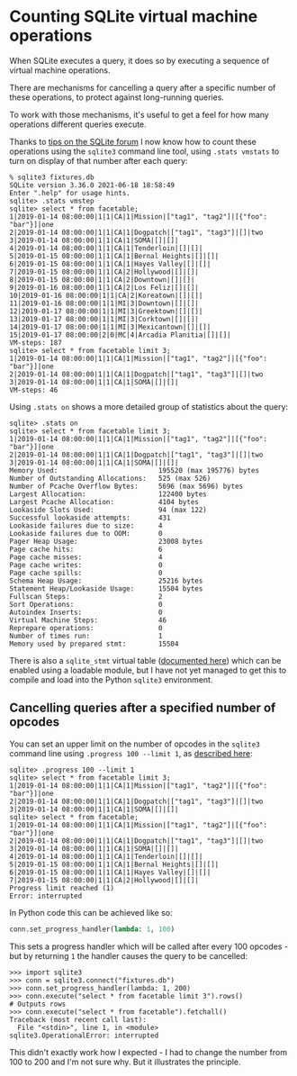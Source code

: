# Counting SQLite virtual machine operations

When SQLite executes a query, it does so by executing a sequence of virtual machine operations.

There are mechanisms for cancelling a query after a specific number of these operations, to protect against long-running queries.

To work with those mechanisms, it's useful to get a feel for how many operations different queries execute.

Thanks to [tips on the SQLite forum](https://sqlite.org/forum/forumpost/dfb178d58c185ee4) I now know how to count these operations using the `sqlite3` command line tool, using `.stats vmstats` to turn on display of that number after each query:

```
% sqlite3 fixtures.db 
SQLite version 3.36.0 2021-06-18 18:58:49
Enter ".help" for usage hints.
sqlite> .stats vmstep
sqlite> select * from facetable;
1|2019-01-14 08:00:00|1|1|CA|1|Mission|["tag1", "tag2"]|[{"foo": "bar"}]|one
2|2019-01-14 08:00:00|1|1|CA|1|Dogpatch|["tag1", "tag3"]|[]|two
3|2019-01-14 08:00:00|1|1|CA|1|SOMA|[]|[]|
4|2019-01-14 08:00:00|1|1|CA|1|Tenderloin|[]|[]|
5|2019-01-15 08:00:00|1|1|CA|1|Bernal Heights|[]|[]|
6|2019-01-15 08:00:00|1|1|CA|1|Hayes Valley|[]|[]|
7|2019-01-15 08:00:00|1|1|CA|2|Hollywood|[]|[]|
8|2019-01-15 08:00:00|1|1|CA|2|Downtown|[]|[]|
9|2019-01-16 08:00:00|1|1|CA|2|Los Feliz|[]|[]|
10|2019-01-16 08:00:00|1|1|CA|2|Koreatown|[]|[]|
11|2019-01-16 08:00:00|1|1|MI|3|Downtown|[]|[]|
12|2019-01-17 08:00:00|1|1|MI|3|Greektown|[]|[]|
13|2019-01-17 08:00:00|1|1|MI|3|Corktown|[]|[]|
14|2019-01-17 08:00:00|1|1|MI|3|Mexicantown|[]|[]|
15|2019-01-17 08:00:00|2|0|MC|4|Arcadia Planitia|[]|[]|
VM-steps: 187
sqlite> select * from facetable limit 3;
1|2019-01-14 08:00:00|1|1|CA|1|Mission|["tag1", "tag2"]|[{"foo": "bar"}]|one
2|2019-01-14 08:00:00|1|1|CA|1|Dogpatch|["tag1", "tag3"]|[]|two
3|2019-01-14 08:00:00|1|1|CA|1|SOMA|[]|[]|
VM-steps: 46
```
Using `.stats on` shows a more detailed group of statistics about the query:
```
sqlite> .stats on
sqlite> select * from facetable limit 3;
1|2019-01-14 08:00:00|1|1|CA|1|Mission|["tag1", "tag2"]|[{"foo": "bar"}]|one
2|2019-01-14 08:00:00|1|1|CA|1|Dogpatch|["tag1", "tag3"]|[]|two
3|2019-01-14 08:00:00|1|1|CA|1|SOMA|[]|[]|
Memory Used:                         195520 (max 195776) bytes
Number of Outstanding Allocations:   525 (max 526)
Number of Pcache Overflow Bytes:     5696 (max 5696) bytes
Largest Allocation:                  122400 bytes
Largest Pcache Allocation:           4104 bytes
Lookaside Slots Used:                94 (max 122)
Successful lookaside attempts:       431
Lookaside failures due to size:      4
Lookaside failures due to OOM:       0
Pager Heap Usage:                    23008 bytes
Page cache hits:                     6
Page cache misses:                   4
Page cache writes:                   0
Page cache spills:                   0
Schema Heap Usage:                   25216 bytes
Statement Heap/Lookaside Usage:      15504 bytes
Fullscan Steps:                      2
Sort Operations:                     0
Autoindex Inserts:                   0
Virtual Machine Steps:               46
Reprepare operations:                0
Number of times run:                 1
Memory used by prepared stmt:        15504
```
There is also a `sqlite_stmt` virtual table ([documented here](https://sqlite.org/stmt.html)) which can be enabled using a loadable module, but I have not yet managed to get this to compile and load into the Python `sqlite3` environment.

## Cancelling queries after a specified number of opcodes

You can set an upper limit on the number of opcodes in the `sqlite3` command line using `.progress 100 --limit 1`, as [described here](https://sqlite.org/forum/forumpost/4a669c7b50f9a64c):

```
sqlite> .progress 100 --limit 1
sqlite> select * from facetable limit 3;
1|2019-01-14 08:00:00|1|1|CA|1|Mission|["tag1", "tag2"]|[{"foo": "bar"}]|one
2|2019-01-14 08:00:00|1|1|CA|1|Dogpatch|["tag1", "tag3"]|[]|two
3|2019-01-14 08:00:00|1|1|CA|1|SOMA|[]|[]|
sqlite> select * from facetable;
1|2019-01-14 08:00:00|1|1|CA|1|Mission|["tag1", "tag2"]|[{"foo": "bar"}]|one
2|2019-01-14 08:00:00|1|1|CA|1|Dogpatch|["tag1", "tag3"]|[]|two
3|2019-01-14 08:00:00|1|1|CA|1|SOMA|[]|[]|
4|2019-01-14 08:00:00|1|1|CA|1|Tenderloin|[]|[]|
5|2019-01-15 08:00:00|1|1|CA|1|Bernal Heights|[]|[]|
6|2019-01-15 08:00:00|1|1|CA|1|Hayes Valley|[]|[]|
7|2019-01-15 08:00:00|1|1|CA|2|Hollywood|[]|[]|
Progress limit reached (1)
Error: interrupted
```
In Python code this can be achieved like so:

```python
conn.set_progress_handler(lambda: 1, 100)
```
This sets a progress handler which will be called after every 100 opcodes - but by returning `1` the handler causes the query to be cancelled:
```pycon
>>> import sqlite3
>>> conn = sqlite3.connect("fixtures.db")
>>> conn.set_progress_handler(lambda: 1, 200)
>>> conn.execute("select * from facetable limit 3").rows()
# Outputs rows
>>> conn.execute("select * from facetable").fetchall()
Traceback (most recent call last):
  File "<stdin>", line 1, in <module>
sqlite3.OperationalError: interrupted
```
This didn't exactly work how I expected - I had to change the number from 100 to 200 and I'm not sure why. But it illustrates the principle.
